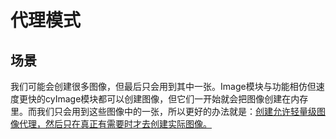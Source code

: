 # 代理模式

## 场景

我们可能会创建很多图像，但最后只会用到其中一张。Image模块与功能相仿但速度更快的cyImage模块都可以创建图像，但它们一开始就会把图像创建在内存里。而我们只会用到这些图像中的一张，所以更好的办法就是：<u>创建允许轻量级图像代理，然后只在真正有需要时才去创建实际图像。</u>


